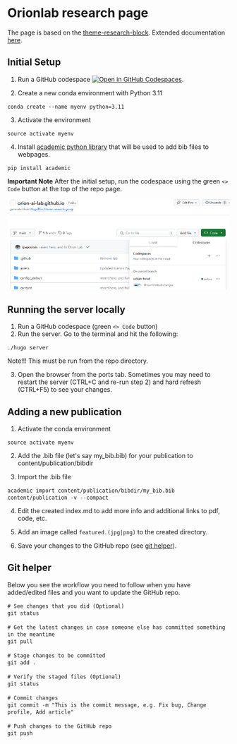 # Orionlab research page

The page is based on the [theme-research-block](https://github.com/HugoBlox/theme-research-group). Extended documentation [here](https://docs.hugoblox.com/).

## Initial Setup

1. Run a GitHub codespace [![Open in GitHub Codespaces](https://github.com/codespaces/badge.svg)](https://codespaces.new/Orion-AI-Lab/orion-ai-lab.github.io).

2. Create a new conda environment with Python 3.11
```
conda create --name myenv python=3.11
```
3. Activate the environment
```
source activate myenv
```
4. Install [academic python library](https://pypi.org/project/academic/) that will be used to add bib files to webpages.
```
pip install academic
```

**Important Note** After the initial setup, run the codespace using the green `<> Code` button at the top of the repo page. 
 
![codespaces](static/uploads/codespaces.PNG) 

## Running the server locally

1. Run a GitHub codespace (green `<> Code` button)
2. Run the server. Go to the terminal and hit the following:
```
./hugo server
```
Note!!! This must be run from the repo directory.

3. Open the browser from the ports tab. Sometimes you may need to restart the server (CTRL+C and re-run step 2) and hard refresh (CTRL+F5) to see your changes. 

## Adding a new publication

1. Activate the conda environment

```
source activate myenv
```

2. Add the .bib file (let's say my_bib.bib) for your publication to content/publication/bibdir

3. Import the .bib file

```
academic import content/publication/bibdir/my_bib.bib content/publication -v --compact
```

4. Edit the created index.md to add more info and additional links to pdf, code, etc.

5. Add an image called `featured.(jpg|png)` to the created directory.

6. Save your changes to the GitHub repo (see [git helper](/#git-helper)).

## Git helper

Below you see the workflow you need to follow when you have added/edited files and you want to update the GitHub repo.

```
# See changes that you did (Optional)
git status

# Get the latest changes in case someone else has committed something in the meantime
git pull 

# Stage changes to be committed 
git add . 

# Verify the staged files (Optional)
git status

# Commit changes 
git commit -m "This is the commit message, e.g. Fix bug, Change profile, Add article"

# Push changes to the GitHub repo
git push
```
